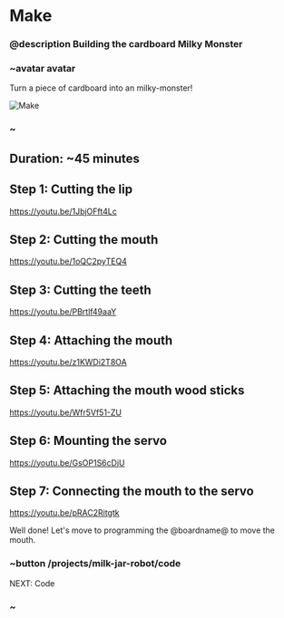 # Make
### @description Building the cardboard Milky Monster

### ~avatar avatar

Turn a piece of cardboard into an milky-monster!

![Make](/static/mb/projects/milk-jar-robot/make.jpg)

### ~

## Duration: ~45 minutes


## Step 1: Cutting the lip

https://youtu.be/1JbjOFft4Lc

## Step 2: Cutting the mouth

https://youtu.be/1oQC2pyTEQ4

## Step 3: Cutting the teeth

https://youtu.be/PBrtlf49aaY

## Step 4: Attaching the mouth

https://youtu.be/z1KWDi2T8OA

## Step 5: Attaching the mouth wood sticks

https://youtu.be/Wfr5Vf51-ZU

## Step 6: Mounting the servo

https://youtu.be/GsOP1S6cDjU

## Step 7: Connecting the mouth to the servo

https://youtu.be/pRAC2Ritgtk


Well done! Let's move to programming the @boardname@ to move the mouth.

### ~button /projects/milk-jar-robot/code
NEXT: Code
### ~